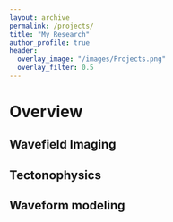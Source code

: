 ```yaml
---
layout: archive
permalink: /projects/
title: "My Research"
author_profile: true
header:
  overlay_image: "/images/Projects.png"
  overlay_filter: 0.5
---
```


# Overview

## Wavefield Imaging

## Tectonophysics

## Waveform modeling
